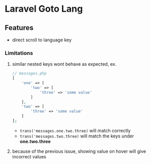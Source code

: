 # Laravel Goto Lang

## Features

- direct scroll to language key

### Limitations

1. similar nested keys wont behave as expected, ex.

    ```php
    // messages.php
    [
        'one' => [
            'two' => [
                'three' => 'some value'
            ]
        ],
        'two' => [
            'three' => 'some value'
        ]
    ];
    ```

    - `trans('messages.one.two.three)` will match correctly
    - `trans('messages.two.three)` will match the keys under **one.two.three**

2. because of the previous issue, showing value on hover will give incorrect values
